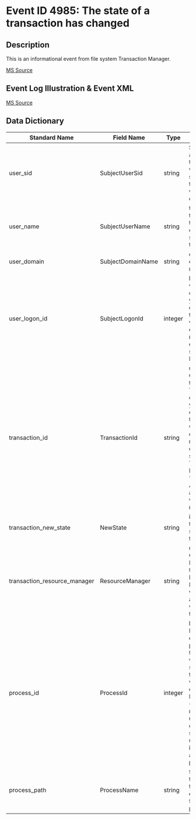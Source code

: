 # Event ID 4985: The state of a transaction has changed

## Description

This is an informational event from file system Transaction Manager.

[MS Source](https://github.com/MicrosoftDocs/windows-itpro-docs/blob/master/windows/security/threat-protection/auditing/event-4964.md)

## Event Log Illustration & Event XML

[MS Source](https://github.com/MicrosoftDocs/windows-itpro-docs/blob/master/windows/security/threat-protection/auditing/event-4964.md)

## Data Dictionary

|	Standard Name	| Field Name |	Type	|	Description	|	Sample Value	|
|	----------------	|	----------------	|	----------------	|	----------------	|	----------------	|
|	user_sid	|	SubjectUserSid	|	string	|	SID of account through which the state of the transaction was changed.	|	S-1-5-18	|
|	user_name	|	SubjectUserName	|	string	|	the name of the account that changed the state of the transaction.	|	DC01$	|
|	user_domain	|	SubjectDomainName	|	string	|	domain or computer name.	|	CONTOSO	|
|	user_logon_id	|	SubjectLogonId	|	integer	|	hexadecimal value that can help you correlate this event with recent events that might contain the same Logon ID	|	0x3e7	|
|	transaction_id	|	TransactionId	|	string	|	unique GUID of the transaction. This field can help you correlate this event with other events that might contain the same Transaction ID, such as “4656(S, F): A handle to an object was requested.”	|	{17EF5E21-5E2C-11E5-810F-00155D987005}	|
|	transaction_new_state	|	NewState	|	string	|	identifier of the new state of the transaction.	|	52	|
|	transaction_resource_manager	|	ResourceManager	|	string	|	unique GUID-Identifier of the Resource Manager which associated with this transaction.	|	{5F5ED427-FCCA-11E3-BD73-B54AB417B853}	|
|	process_id	|	ProcessId	|	integer	|	hexadecimal Process ID of the process through which the state of the transaction was changed. Process ID (PID) is a number used by the operating system to uniquely identify an active process	|	0x370	|
|	process_path	|	ProcessName	|	string	|	full path and the name of the executable for the process.	|	C:\\Windows\\System32\\svchost.exe	|